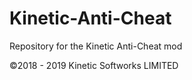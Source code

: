 # Kinetic-Anti-Cheat
Repository for the Kinetic Anti-Cheat mod

©2018 - 2019 Kinetic Softworks LIMITED
